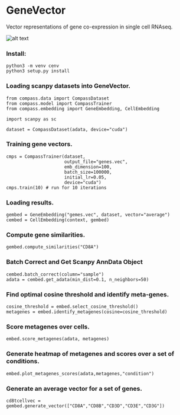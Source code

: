# GeneVector
Vector representations of gene co-expression in single cell RNAseq.

![alt text](https://github.com/nceglia/genevector/blob/main/data/framework.png?raw=true)


### Install:
```
python3 -m venv cenv
python3 setup.py install
```

### Loading scanpy datasets into GeneVector.
```
from compass.data import CompassDataset
from compass.model import CompassTrainer
from compass.embedding import GeneEmbedding, CellEmbedding

import scanpy as sc

dataset = CompassDataset(adata, device="cuda")
```

### Training gene vectors.
```
cmps = CompassTrainer(dataset,
                      output_file="genes.vec",
                      emb_dimension=100,
                      batch_size=100000,
                      initial_lr=0.05,
                      device="cuda")
cmps.train(10) # run for 10 iterations
```

### Loading results.
```
gembed = GeneEmbedding("gemes.vec", dataset, vector="average")
cembed = CellEmbedding(context, gembed)
```

### Compute gene similarities.
```
gembed.compute_similarities("CD8A")
```

### Batch Correct and Get Scanpy AnnData Object
```
cembed.batch_correct(column="sample")
adata = cembed.get_adata(min_dist=0.1, n_neighbors=50)
```

### Find optimal cosine threshold and identify meta-genes.
```
cosine_threshold = embed.select_cosine_threshold()
metagenes = embed.identify_metagenes(cosine=cosine_threshold)
```

### Score metagenes over cells.
```
embed.score_metagenes(adata, metagenes)
```

### Generate heatmap of metagenes and scores over a set of conditions.
```
embed.plot_metagenes_scores(adata,metagenes,"condition")
```

### Generate an average vector for a set of genes.
```
cd8tcellvec = gembed.generate_vector(["CD8A","CD8B","CD3D","CD3E","CD3G"])
```







